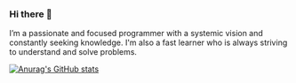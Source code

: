 ### Hi there 👋
I’m a passionate and focused programmer with a systemic vision and constantly seeking knowledge. I'm also a fast learner who is always striving to understand and solve problems.

[![Anurag's GitHub stats](https://github-readme-stats.vercel.app/api?username=davibetoni)](https://github.com/anuraghazra/github-readme-stats)
<!--
**davibetoni/davibetoni** is a ✨ _special_ ✨ repository because its `README.md` (this file) appears on your GitHub profile.

Here are some ideas to get you started:

- 🔭 I’m currently working on ...
- 🌱 I’m currently learning ...
- 👯 I’m looking to collaborate on ...
- 🤔 I’m looking for help with ...
- 💬 Ask me about ...
- 📫 How to reach me: ...
- 😄 Pronouns: ...
- ⚡ Fun fact: ...
-->
